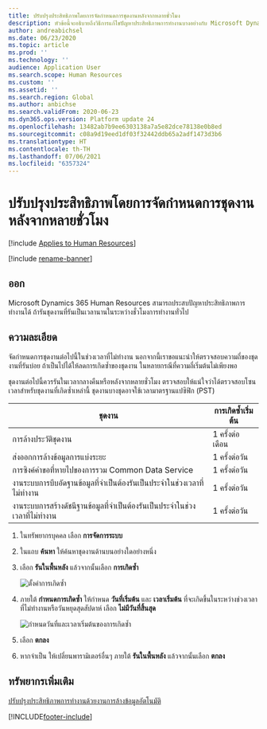 ```yaml
---
title: ปรับปรุงประสิทธิภาพโดยการจัดกำหนดการชุดงานหลังจากหลายชั่วโมง
description: หัวข้อนี้จะอธิบายถึงวิธีการแก้ไขปัญหาประสิทธิภาพการทำงานบางอย่างกับ Microsoft Dynamics 365 Human Resources โดยการจัดกำหนดการชุดงานที่รันเป็นเวลานานหลังจากหลายชั่วโมง
author: andreabichsel
ms.date: 06/23/2020
ms.topic: article
ms.prod: ''
ms.technology: ''
audience: Application User
ms.search.scope: Human Resources
ms.custom: ''
ms.assetid: ''
ms.search.region: Global
ms.author: anbichse
ms.search.validFrom: 2020-06-23
ms.dyn365.ops.version: Platform update 24
ms.openlocfilehash: 13482ab7b9ee6303138a7a5e82dce78138e0b8ed
ms.sourcegitcommit: c08a9d19eed1df03f32442ddb65a2adf1473d3b6
ms.translationtype: HT
ms.contentlocale: th-TH
ms.lasthandoff: 07/06/2021
ms.locfileid: "6357324"
---
```

# <a name="optimize-performance-by-scheduling-batch-jobs-after-hours"></a>ปรับปรุงประสิทธิภาพโดยการจัดกำหนดการชุดงานหลังจากหลายชั่วโมง

[!include [Applies to Human Resources](../includes/applies-to-hr.md)]

[!include [rename-banner](~/includes/cc-data-platform-banner.md)]

## <a name="issue"></a>ออก

Microsoft Dynamics 365 Human Resources สามารถประสบปัญหาประสิทธิภาพการทำงานได้ ถ้ารันชุดงานที่รันเป็นเวลานานในระหว่างชั่วโมงการทำงานทั่วไป

## <a name="resolution"></a>ความละเอียด

จัดกำหนดการชุดงานต่อไปนี้ในช่วงเวลาที่ไม่ทำงาน นอกจากนี้เราขอแนะนำให้ตรวจสอบความถี่ของชุดงานที่รันบ่อย ถ้าเป็นไปได้ให้ลดการเกิดซ้ำของชุดงาน ในหลายกรณีที่ความถี่เริ่มต้นไม่เพียงพอ

ชุดงานต่อไปนี้ควรรันในเวลากลางคืนหรือหลังจากหลายชั่วโมง ตรวจสอบให้แน่ใจว่าได้ตรวจสอบโซนเวลาสำหรับชุดงานที่เกิดซ้ำเหล่านี้ ชุดงานบางชุดอาจใช้เวลามาตรฐานแปซิฟิก (PST)

| ชุดงาน | การเกิดซ้ำเริ่มต้น |
| --- | --- |
| การล้างประวัติชุดงาน | 1 ครั้งต่อเดือน |
| ส่งออกการล้างข้อมูลการแบ่งระยะ | 1 ครั้งต่อวัน |
| การซิงค์คำขอที่หายไปของการรวม Common Data Service | 1 ครั้งต่อวัน |
| งานระบบการบีบอัดฐานข้อมูลที่จำเป็นต้องรันเป็นประจำในช่วงเวลาที่ไม่ทำงาน | 1 ครั้งต่อวัน |
| งานระบบการสร้างดัชนีฐานข้อมูลที่จำเป็นต้องรันเป็นประจำในช่วงเวลาที่ไม่ทำงาน | 1 ครั้งต่อวัน |

1. ในทรัพยากรบุคคล เลือก **การจัดการระบบ**

2. ในแถบ **ค้นหา** ให้ค้นหาชุดงานด้านบนอย่างใดอย่างหนึ่ง

3. เลือก **รันในพื้นหลัง** แล้วจากนั้นเลือก **การเกิดซ้ำ**

   ![ตั้งค่าการเกิดซ้ำ](media/talent-batch-history-cleanup-recurrence.png)

4. ภายใต้ **กำหนดการเกิดซ้ำ** ให้กำหนด **วันที่เริ่มต้น** และ **เวลาเริ่มต้น** ที่จะเกิดขึ้นในระหว่างช่วงเวลาที่ไม่ทำงานหรือวันหยุดสุดสัปดาห์ เลือก **ไม่มีวันที่สิ้นสุด** 

   ![กำหนดวันที่และเวลาเริ่มต้นของการเกิดซ้ำ](media/talent-batch-history-cleanup-define-recurrence.png)

5. เลือก **ตกลง**

6. หากจำเป็น ให้เปลี่ยนพารามิเตอร์อื่นๆ ภายใต้ **รันในพื้นหลัง** แล้วจากนั้นเลือก **ตกลง**

## <a name="additional-resources"></a>ทรัพยากรเพิ่มเติม

[ปรับปรุงประสิทธิภาพการทำงานด้วยงานการล้างข้อมูลอัตโนมัติ](hr-admin-troubleshooting-batch-history.md)


[!INCLUDE[footer-include](../includes/footer-banner.md)]